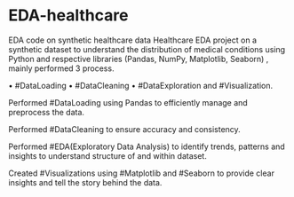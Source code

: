 # EDA-healthcare
EDA code on synthetic healthcare data
Healthcare EDA project on a synthetic dataset to understand the distribution of medical conditions using Python and respective libraries (Pandas, NumPy, Matplotlib, Seaborn) , mainly performed 3 process.

• #DataLoading • #DataCleaning • #DataExploration and #Visualization.  

Performed #DataLoading using Pandas to efficiently manage and preprocess the data.

Performed #DataCleaning to ensure accuracy and consistency.

Performed #EDA(Exploratory Data Analysis) to identify trends, patterns and insights to understand structure of and within dataset.

Created #Visualizations using #Matplotlib and #Seaborn to provide clear insights and tell the story behind the data.

